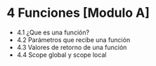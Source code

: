 # 4 Funciones [Modulo A]

- 4.1 ¿Que es una función?
- 4.2 Parámetros que recibe una función
- 4.3 Valores de retorno de una función
- 4.4 Scope global y scope local